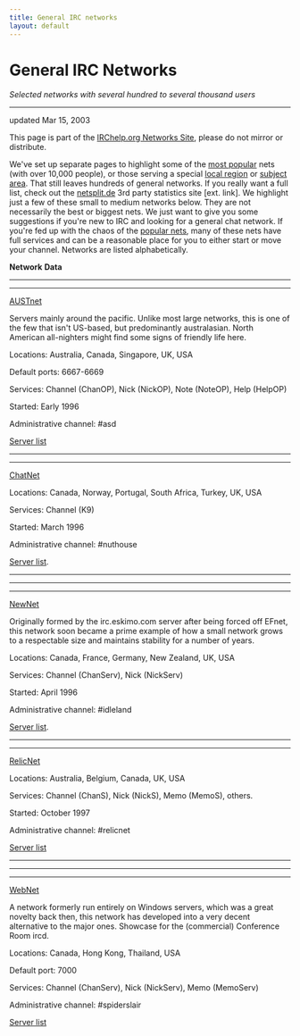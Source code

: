 ```yaml
---
title: General IRC networks
layout: default
---
```


# General IRC Networks

_Selected networks with several hundred to several thousand users_

* * *

updated Mar 15, 2003

This page is part of the [IRChelp.org Networks
Site](http://www.irchelp.org/irchelp/networks/), please do not mirror or
distribute.

We've set up separate pages to highlight some of the [most
popular](popular.html) nets (with over 10,000 people), or those serving a
special [local region](local.html) or [subject area](subject.html). That still
leaves hundreds of general networks. If you really want a full list, check out
the [netsplit.de](http://irc.netsplit.de/networks/) 3rd party statistics site
[ext. link]. We highlight just a few of these small to medium networks below.
They are not necessarily the best or biggest nets. We just want to give you
some suggestions if you're new to IRC and looking for a general chat network.
If you're fed up with the chaos of the [popular nets](popular.html), many of
these nets have full services and can be a reasonable place for you to either
start or move your channel. Networks are listed alphabetically.

**Network**
**Data**

* * *

* * *

[AUSTnet](http://www.austnet.org/)

Servers mainly around the pacific. Unlike most large networks, this is one of
the few that isn't US-based, but predominantly australasian. North American
all-nighters might find some signs of friendly life here.

Locations: Australia, Canada, Singapore, UK, USA

Default ports: 6667-6669

Services: Channel (ChanOP), Nick (NickOP), Note (NoteOP), Help (HelpOP)

Started: Early 1996

Administrative channel: #asd

[Server list](http://www.austnet.org/servers/index.html)

* * *

* * *

[ChatNet](http://www.chatnet.org/)

Locations: Canada, Norway, Portugal, South Africa, Turkey, UK, USA

Services: Channel (K9)

Started: March 1996

Administrative channel: #nuthouse

[Server list](http://www.chatnet.org/Servers.html).

* * *

* * *


* * *

[NewNet](http://www.newnet.net/)

Originally formed by the irc.eskimo.com server after being forced off EFnet,
this network soon became a prime example of how a small network grows to a
respectable size and maintains stability for a number of years.

Locations: Canada, France, Germany, New Zealand, UK, USA

Services: Channel (ChanServ), Nick (NickServ)

Started: April 1996

Administrative channel: #idleland

[Server list](http://www.newnet.net/serverlist.php).

* * *

* * *

[RelicNet](http://www.relic.net/)

Locations: Australia, Belgium, Canada, UK, USA

Services: Channel (ChanS), Nick (NickS), Memo (MemoS), others.

Started: October 1997

Administrative channel: #relicnet

[Server list](http://www.relic.net/servers.htm)

* * *

* * *


* * *

[WebNet](http://www.webchat.org/)

A network formerly run entirely on Windows servers, which was a great novelty
back then, this network has developed into a very decent alternative to the
major ones. Showcase for the (commercial) Conference Room ircd.

Locations: Canada, Hong Kong, Thailand, USA

Default port: 7000

Services: Channel (ChanServ), Nick (NickServ), Memo (MemoServ)

Administrative channel: #spiderslair

[Server list](http://www.webchat.org/servers.html)
